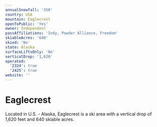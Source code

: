 ```yaml
---
annualSnowfall: '350'
country: USA
mountain: Eaglecrest
openToPublic: 'Yes'
owner: Independent
passAffiliations: 'Indy, Powder Alliance, Freedom'
skiableAcres: '640'
skied: 'No'
state: Alaska
surfaceLiftsOnly: 'No'
verticalDrop: '1,620'
operated:
  '2324': true
  '2425': true
website: ''
---
```



# Eaglecrest

Located in U.S. - Alaska, Eaglecrest is a ski area with a vertical drop of 1,620 feet and 640 skiable acres.
